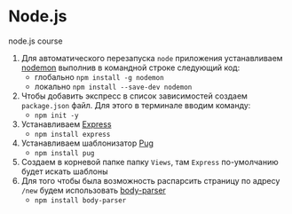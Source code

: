 # Node.js
node.js course


1. Для автоматического перезапуска `node` приложения устанавливаем [nodemon](https://www.npmjs.com/package/nodemon) выполнив в командной строке следующий код:
   * глобально `npm install -g nodemon`
   * локально `npm install --save-dev nodemon`
2. Чтобы добавить экспресс в список зависимостей создаем `package.json` файл. Для этого в терминале вводим команду:
   * `npm init -y`
3. Устанавливаем [Express](https://www.npmjs.com/package/express)
   * `npm install express`
4. Устанавливаем шаблонизатор [Pug](https://www.npmjs.com/package/pug)
   * `npm install pug`
5. Создаем в корневой папке папку `Views`, там `Express` по-умолчанию будет искать шаблоны
6. Для того чтобы была возможность распарсить страницу по адресу `/new` будем использовать [body-parser](https://www.npmjs.com/package/body-parser)
   * `npm install body-parser`